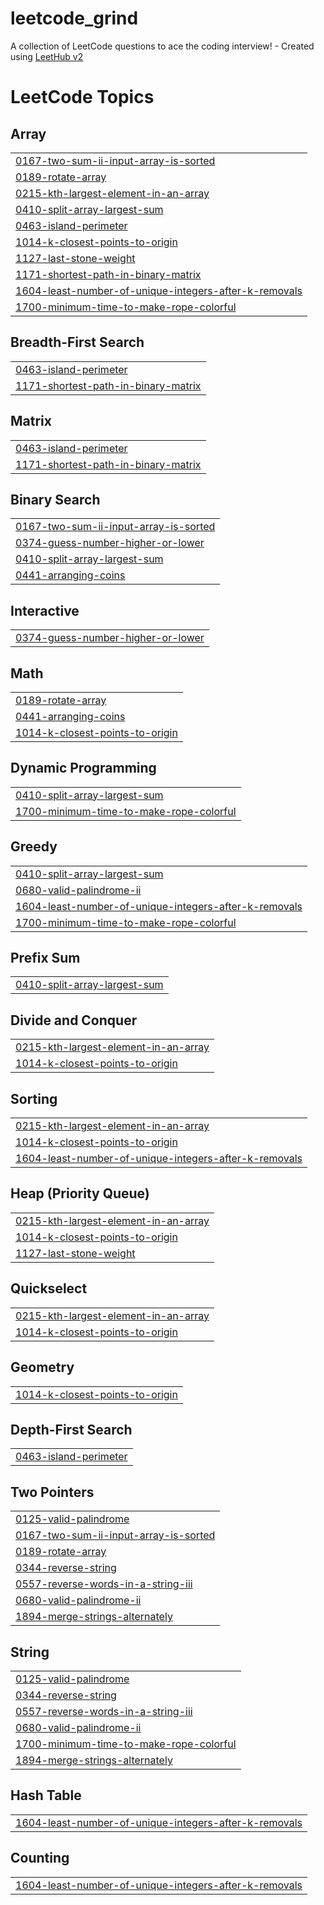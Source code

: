 # leetcode_grind
A collection of LeetCode questions to ace the coding interview! - Created using [LeetHub v2](https://github.com/arunbhardwaj/LeetHub-2.0)

<!---LeetCode Topics Start-->
# LeetCode Topics
## Array
|  |
| ------- |
| [0167-two-sum-ii-input-array-is-sorted](https://github.com/abirrsahaa/leetcode_grind/tree/master/0167-two-sum-ii-input-array-is-sorted) |
| [0189-rotate-array](https://github.com/abirrsahaa/leetcode_grind/tree/master/0189-rotate-array) |
| [0215-kth-largest-element-in-an-array](https://github.com/abirrsahaa/leetcode_grind/tree/master/0215-kth-largest-element-in-an-array) |
| [0410-split-array-largest-sum](https://github.com/abirrsahaa/leetcode_grind/tree/master/0410-split-array-largest-sum) |
| [0463-island-perimeter](https://github.com/abirrsahaa/leetcode_grind/tree/master/0463-island-perimeter) |
| [1014-k-closest-points-to-origin](https://github.com/abirrsahaa/leetcode_grind/tree/master/1014-k-closest-points-to-origin) |
| [1127-last-stone-weight](https://github.com/abirrsahaa/leetcode_grind/tree/master/1127-last-stone-weight) |
| [1171-shortest-path-in-binary-matrix](https://github.com/abirrsahaa/leetcode_grind/tree/master/1171-shortest-path-in-binary-matrix) |
| [1604-least-number-of-unique-integers-after-k-removals](https://github.com/abirrsahaa/leetcode_grind/tree/master/1604-least-number-of-unique-integers-after-k-removals) |
| [1700-minimum-time-to-make-rope-colorful](https://github.com/abirrsahaa/leetcode_grind/tree/master/1700-minimum-time-to-make-rope-colorful) |
## Breadth-First Search
|  |
| ------- |
| [0463-island-perimeter](https://github.com/abirrsahaa/leetcode_grind/tree/master/0463-island-perimeter) |
| [1171-shortest-path-in-binary-matrix](https://github.com/abirrsahaa/leetcode_grind/tree/master/1171-shortest-path-in-binary-matrix) |
## Matrix
|  |
| ------- |
| [0463-island-perimeter](https://github.com/abirrsahaa/leetcode_grind/tree/master/0463-island-perimeter) |
| [1171-shortest-path-in-binary-matrix](https://github.com/abirrsahaa/leetcode_grind/tree/master/1171-shortest-path-in-binary-matrix) |
## Binary Search
|  |
| ------- |
| [0167-two-sum-ii-input-array-is-sorted](https://github.com/abirrsahaa/leetcode_grind/tree/master/0167-two-sum-ii-input-array-is-sorted) |
| [0374-guess-number-higher-or-lower](https://github.com/abirrsahaa/leetcode_grind/tree/master/0374-guess-number-higher-or-lower) |
| [0410-split-array-largest-sum](https://github.com/abirrsahaa/leetcode_grind/tree/master/0410-split-array-largest-sum) |
| [0441-arranging-coins](https://github.com/abirrsahaa/leetcode_grind/tree/master/0441-arranging-coins) |
## Interactive
|  |
| ------- |
| [0374-guess-number-higher-or-lower](https://github.com/abirrsahaa/leetcode_grind/tree/master/0374-guess-number-higher-or-lower) |
## Math
|  |
| ------- |
| [0189-rotate-array](https://github.com/abirrsahaa/leetcode_grind/tree/master/0189-rotate-array) |
| [0441-arranging-coins](https://github.com/abirrsahaa/leetcode_grind/tree/master/0441-arranging-coins) |
| [1014-k-closest-points-to-origin](https://github.com/abirrsahaa/leetcode_grind/tree/master/1014-k-closest-points-to-origin) |
## Dynamic Programming
|  |
| ------- |
| [0410-split-array-largest-sum](https://github.com/abirrsahaa/leetcode_grind/tree/master/0410-split-array-largest-sum) |
| [1700-minimum-time-to-make-rope-colorful](https://github.com/abirrsahaa/leetcode_grind/tree/master/1700-minimum-time-to-make-rope-colorful) |
## Greedy
|  |
| ------- |
| [0410-split-array-largest-sum](https://github.com/abirrsahaa/leetcode_grind/tree/master/0410-split-array-largest-sum) |
| [0680-valid-palindrome-ii](https://github.com/abirrsahaa/leetcode_grind/tree/master/0680-valid-palindrome-ii) |
| [1604-least-number-of-unique-integers-after-k-removals](https://github.com/abirrsahaa/leetcode_grind/tree/master/1604-least-number-of-unique-integers-after-k-removals) |
| [1700-minimum-time-to-make-rope-colorful](https://github.com/abirrsahaa/leetcode_grind/tree/master/1700-minimum-time-to-make-rope-colorful) |
## Prefix Sum
|  |
| ------- |
| [0410-split-array-largest-sum](https://github.com/abirrsahaa/leetcode_grind/tree/master/0410-split-array-largest-sum) |
## Divide and Conquer
|  |
| ------- |
| [0215-kth-largest-element-in-an-array](https://github.com/abirrsahaa/leetcode_grind/tree/master/0215-kth-largest-element-in-an-array) |
| [1014-k-closest-points-to-origin](https://github.com/abirrsahaa/leetcode_grind/tree/master/1014-k-closest-points-to-origin) |
## Sorting
|  |
| ------- |
| [0215-kth-largest-element-in-an-array](https://github.com/abirrsahaa/leetcode_grind/tree/master/0215-kth-largest-element-in-an-array) |
| [1014-k-closest-points-to-origin](https://github.com/abirrsahaa/leetcode_grind/tree/master/1014-k-closest-points-to-origin) |
| [1604-least-number-of-unique-integers-after-k-removals](https://github.com/abirrsahaa/leetcode_grind/tree/master/1604-least-number-of-unique-integers-after-k-removals) |
## Heap (Priority Queue)
|  |
| ------- |
| [0215-kth-largest-element-in-an-array](https://github.com/abirrsahaa/leetcode_grind/tree/master/0215-kth-largest-element-in-an-array) |
| [1014-k-closest-points-to-origin](https://github.com/abirrsahaa/leetcode_grind/tree/master/1014-k-closest-points-to-origin) |
| [1127-last-stone-weight](https://github.com/abirrsahaa/leetcode_grind/tree/master/1127-last-stone-weight) |
## Quickselect
|  |
| ------- |
| [0215-kth-largest-element-in-an-array](https://github.com/abirrsahaa/leetcode_grind/tree/master/0215-kth-largest-element-in-an-array) |
| [1014-k-closest-points-to-origin](https://github.com/abirrsahaa/leetcode_grind/tree/master/1014-k-closest-points-to-origin) |
## Geometry
|  |
| ------- |
| [1014-k-closest-points-to-origin](https://github.com/abirrsahaa/leetcode_grind/tree/master/1014-k-closest-points-to-origin) |
## Depth-First Search
|  |
| ------- |
| [0463-island-perimeter](https://github.com/abirrsahaa/leetcode_grind/tree/master/0463-island-perimeter) |
## Two Pointers
|  |
| ------- |
| [0125-valid-palindrome](https://github.com/abirrsahaa/leetcode_grind/tree/master/0125-valid-palindrome) |
| [0167-two-sum-ii-input-array-is-sorted](https://github.com/abirrsahaa/leetcode_grind/tree/master/0167-two-sum-ii-input-array-is-sorted) |
| [0189-rotate-array](https://github.com/abirrsahaa/leetcode_grind/tree/master/0189-rotate-array) |
| [0344-reverse-string](https://github.com/abirrsahaa/leetcode_grind/tree/master/0344-reverse-string) |
| [0557-reverse-words-in-a-string-iii](https://github.com/abirrsahaa/leetcode_grind/tree/master/0557-reverse-words-in-a-string-iii) |
| [0680-valid-palindrome-ii](https://github.com/abirrsahaa/leetcode_grind/tree/master/0680-valid-palindrome-ii) |
| [1894-merge-strings-alternately](https://github.com/abirrsahaa/leetcode_grind/tree/master/1894-merge-strings-alternately) |
## String
|  |
| ------- |
| [0125-valid-palindrome](https://github.com/abirrsahaa/leetcode_grind/tree/master/0125-valid-palindrome) |
| [0344-reverse-string](https://github.com/abirrsahaa/leetcode_grind/tree/master/0344-reverse-string) |
| [0557-reverse-words-in-a-string-iii](https://github.com/abirrsahaa/leetcode_grind/tree/master/0557-reverse-words-in-a-string-iii) |
| [0680-valid-palindrome-ii](https://github.com/abirrsahaa/leetcode_grind/tree/master/0680-valid-palindrome-ii) |
| [1700-minimum-time-to-make-rope-colorful](https://github.com/abirrsahaa/leetcode_grind/tree/master/1700-minimum-time-to-make-rope-colorful) |
| [1894-merge-strings-alternately](https://github.com/abirrsahaa/leetcode_grind/tree/master/1894-merge-strings-alternately) |
## Hash Table
|  |
| ------- |
| [1604-least-number-of-unique-integers-after-k-removals](https://github.com/abirrsahaa/leetcode_grind/tree/master/1604-least-number-of-unique-integers-after-k-removals) |
## Counting
|  |
| ------- |
| [1604-least-number-of-unique-integers-after-k-removals](https://github.com/abirrsahaa/leetcode_grind/tree/master/1604-least-number-of-unique-integers-after-k-removals) |
<!---LeetCode Topics End-->